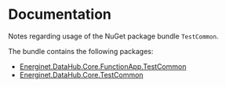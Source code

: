 # Documentation

Notes regarding usage of the NuGet package bundle `TestCommon`.

The bundle contains the following packages:

* [Energinet.DataHub.Core.FunctionApp.TestCommon](./functionapp-testcommon.md)
* [Energinet.DataHub.Core.TestCommon](./testcommon.md)
